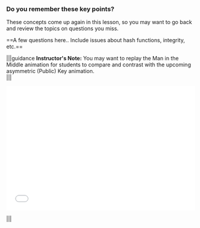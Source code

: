 
### Do you remember these key points? 
These concepts come up again in this lesson, so you may want to go back and review the topics on questions you miss.


==A few questions here..  Include issues about hash functions, integrity, etc.==


|||guidance
**Instructor's Note:**
You may want to replay the Man in the Middle animation for students to compare and contrast with the upcoming asymmetric (Public) Key animation.  
|||

<div>
  <iframe src="//player.vimeo.com/video/222887049" width="500" height="330" frameborder="0" webkitallowfullscreen mozallowfullscreen allowfullscreen></iframe>
</div>

|||
